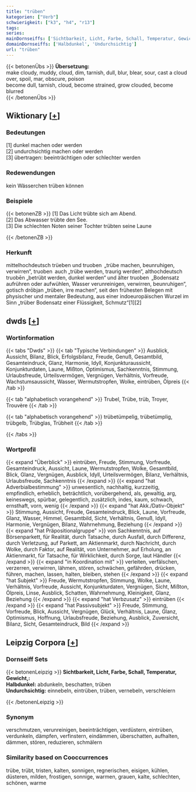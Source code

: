```yaml
---
title: "trüben"
kategorien: ["Verb"]
schwierigkeit: ["k3", "h4", "r13"]
tags:
series:
mainDornseiffs: ['Sichtbarkeit, Licht, Farbe, Schall, Temperatur, Gewicht,']
domainDornseiffs: ['Halbdunkel', 'Undurchsichtig']
url: "trüben"
---
```


{{< betonenÜbs >}}
**Übersetzung:**  
make cloudy, muddy, cloud, dim, tarnish, dull, blur, blear, sour, cast a cloud over, spoil, mar, obscure, poison  
become dull, tarnish, cloud, become strained, grow  clouded, become blurred  
{{< /betonenÜbs >}}

## Wiktionary [[+](https://de.wiktionary.org/wiki/trüben)]

### Bedeutungen
[1] dunkel machen oder werden  
[2] undurchsichtig machen oder werden  
[3] übertragen: beeinträchtigen oder schlechter werden  

### Redewendungen
kein Wässerchen trüben können  

### Beispiele
{{< betonenZB >}}
[1] Das Licht trübte sich am Abend.  
[2] Das Abwasser trübte den See.  
[3] Die schlechten Noten seiner Tochter trübten seine Laune  

{{< /betonenZB >}}
### Herkunft
mittelhochdeutsch trüeben und truoben „trübe machen, beunruhigen, verwirren“, truoben auch „trübe werden, traurig werden“, althochdeutsch truobēn „betrübt werden, dunkel werden“ und älter truoben „Bodensatz aufrühren oder aufwühlen, Wasser verunreinigen, verwirren, beunruhigen“, gotisch drōbjan „trüben, irre machen“, seit den frühesten Belegen mit physischer und mentaler Bedeutung, aus einer indoeuropäischen Wurzel im Sinn „trüber Bodensatz einer Flüssigkeit, Schmutz“[1][2]  



## dwds [[+](https://www.dwds.de/wb/trüben)]

### Wortinformation
{{< tabs "Dwds" >}}
{{< tab "Typische Verbindungen" >}}
Ausblick, Aussicht, Bilanz, Blick, Erfolgsbilanz, Freude, Genuß, Gesamtbild, Gesamteindruck, Glanz, Harmonie, Idyll, Konjunkturaussicht, Konjunkturdaten, Laune, Mißton, Optimismus, Sachkenntnis, Stimmung, Urlaubsfreude, Urteilsvermögen, Vergnügen, Verhältnis, Vorfreude, Wachstumsaussicht, Wasser, Wermutstropfen, Wolke, eintrüben, Ölpreis
{{< /tab >}}

{{< tab "alphabetisch vorangehend" >}}
Trubel, Trübe, trüb, Troyer, Trouvère
{{< /tab >}}

{{< tab "alphabetisch vorangehend" >}}
trübetümpelig, trübetümplig, trübgelb, Trübglas, Trübheit
{{< /tab >}}

{{< /tabs >}}

### Wortprofil
{{< expand "Überblick" >}} eintrüben, Freude, Stimmung, Vorfreude, Gesamteindruck, Aussicht, Laune, Wermutstropfen, Wolke, Gesamtbild, Blick, Glanz, Vergnügen, Ausblick, Idyll, Urteilsvermögen, Bilanz, Verhältnis, Urlaubsfreude, Sachkenntnis {{< /expand >}}
{{< expand "hat Adverbialbestimmung" >}} unwesentlich, nachhaltig, kurzzeitig, empfindlich, erheblich, beträchtlich, vorübergehend, als, gewaltig, arg, keineswegs, spürbar, gelegentlich, zusätzlich, indes, kaum, schwach, ernsthaft, vorn, wenig {{< /expand >}}
{{< expand "hat Akk./Dativ-Objekt" >}} Stimmung, Aussicht, Freude, Gesamteindruck, Blick, Laune, Vorfreude, Glanz, Wasser, Himmel, Gesamtbild, Sicht, Verhältnis, Genuß, Idyll, Harmonie, Vergnügen, Bilanz, Wahrnehmung, Beziehung {{< /expand >}}
{{< expand "hat Präpositionalgruppe" >}} von Sachkenntnis, auf Börsenparkett, für Realität, durch Tatsache, durch Ausfall, durch Differenz, durch Verletzung, auf Parkett, am Aktienmarkt, durch Nachricht, durch Wolke, durch Faktor, auf Realität, von Unternehmer, auf Erholung, an Aktienmarkt, für Tatsache, für Wirklichkeit, durch Sorge, laut Händler {{< /expand >}}
{{< expand "in Koordination mit" >}} verleiten, verfälschen, verzerren, verwirren, lähmen, stören, schwächen, gefährden, drücken, führen, machen, lassen, halten, bleiben, stehen {{< /expand >}}
{{< expand "hat Subjekt" >}} Freude, Wermutstropfen, Stimmung, Wolke, Laune, Verhältnis, Vorfreude, Aussicht, Konjunkturdaten, Vergnügen, Sicht, Mißton, Ölpreis, Linse, Ausblick, Schatten, Wahrnehmung, Kleinigkeit, Glanz, Beziehung {{< /expand >}}
{{< expand "hat Verbzusatz" >}} eintrüben {{< /expand >}}
{{< expand "hat Passivsubjekt" >}} Freude, Stimmung, Vorfreude, Blick, Aussicht, Vergnügen, Glück, Verhältnis, Laune, Glanz, Optimismus, Hoffnung, Urlaubsfreude, Beziehung, Ausblick, Zuversicht, Bilanz, Sicht, Gesamteindruck, Bild {{< /expand >}}

## Leipzig Corpora [[+](https://corpora.uni-leipzig.de/en/res?word=trüben&corpusId=deu_newscrawl-public_2018)]

### Dornseiff Sets
{{< betonenLeipzig >}}
**Sichtbarkeit, Licht, Farbe, Schall, Temperatur, Gewicht,:**  
**Halbdunkel:** abdunkeln, beschatten, trüben  
**Undurchsichtig:** einnebeln, eintrüben, trüben, vernebeln, verschleiern  

{{< /betonenLeipzig >}}

### Synonym
verschmutzen, verunreinigen, beeinträchtigen, verdüstern, eintrüben, verdunkeln, dämpfen, verfinstern, eindämmen, überschatten, aufhalten, dämmen, stören, reduzieren, schmälern


### Similarity based on Cooccurrences
trübe, trübt, tristen, kalten, sonnigen, regnerischen, eisigen, kühlen, düsteren, milden, frostigen, sonnige, warmen, grauen, kalte, schlechten, schönen, warme

